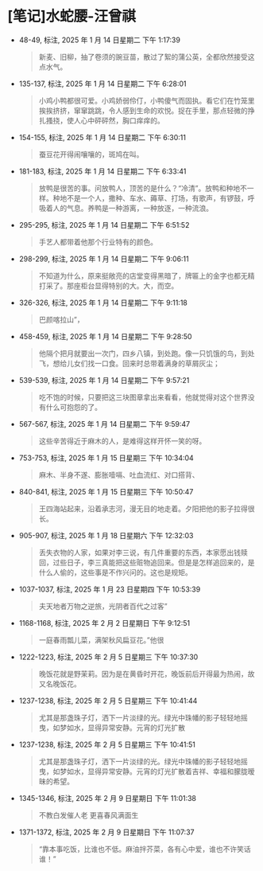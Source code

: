 # [笔记]水蛇腰-汪曾祺


-   48-49, 标注, 2025 年 1 月 14 日星期二 下午 1:17:39

    > 新麦、旧柳，抽了卷须的豌豆苗，散过了絮的蒲公英，全都欣然接受这点水气。

-   135-137, 标注, 2025 年 1 月 14 日星期二 下午 6:28:01

    > 小鸡小鸭都很可爱。小鸡娇弱伶仃，小鸭傻气而固执。看它们在竹笼里挨挨挤挤，窜窜跳跳，令人感到生命的欢悦。捉在手里，那点轻微的挣扎搔挠，使人心中砰砰然，胸口痒痒的。

-   154-155, 标注, 2025 年 1 月 14 日星期二 下午 6:30:11

    > 蚕豆花开得闹嚷嚷的，斑鸠在叫。

-   181-183, 标注, 2025 年 1 月 14 日星期二 下午 6:33:41

    > 放鸭是很苦的事。问放鸭人，顶苦的是什么？“冷清”。放鸭和种地不一样。种地不是一个人，撒种、车水、薅草、打场，有歌声，有锣鼓，呼吸着人的气息。养鸭是一种游离，一种放逐，一种流浪。

-   295-295, 标注, 2025 年 1 月 14 日星期二 下午 6:51:52

    > 手艺人都带着他那个行业特有的颜色。

-   298-299, 标注, 2025 年 1 月 14 日星期二 下午 9:06:11

    > 不知道为什么，原来挺敞亮的店堂变得黑暗了，牌匾上的金字也都无精打采了。那座柜台显得特别的大。大，而空。

-   326-326, 标注, 2025 年 1 月 14 日星期二 下午 9:11:18

    > 巴颜喀拉山”，

-   458-459, 标注, 2025 年 1 月 14 日星期二 下午 9:28:50

    > 他隔个把月就要出一次门，四乡八镇，到处跑。像一只饥饿的鸟，到处飞，想给儿女们找一口食。回来时总带着满身的草屑灰尘；

-   539-539, 标注, 2025 年 1 月 14 日星期二 下午 9:57:21

    > 吃不饱的时候，只要把这三块图章拿出来看看，他就觉得对这个世界没有什么可抱怨的了。

-   567-567, 标注, 2025 年 1 月 14 日星期二 下午 9:59:47

    > 这些辛苦得近于麻木的人，是难得这样开怀一笑的呀。

-   753-753, 标注, 2025 年 1 月 15 日星期三 下午 10:34:04

    > 麻木、半身不遂、膨胀噎嗝、吐血流红、对口搭背、

-   840-841, 标注, 2025 年 1 月 15 日星期三 下午 10:50:47

    > 王四海站起来，沿着承志河，漫无目的地走着。夕阳把他的影子拉得很长。

-   905-907, 标注, 2025 年 1 月 18 日星期六 下午 12:32:03

    > 丢失衣物的人家，如果对李三说，有几件重要的东西，本家愿出钱赎回，过些日子，李三真能把这些赃物追回来。但是是怎样追回来的，是什么人偷的，这些事是不作兴问的。这也是规矩。

-   1037-1037, 标注, 2025 年 1 月 23 日星期四 下午 10:53:39

    > 夫天地者万物之逆旅，光阴者百代之过客”

-   1168-1168, 标注, 2025 年 2 月 2 日星期日 下午 9:12:51

    > 一庭春雨瓢儿菜，满架秋风扁豆花。”他很

-   1222-1223, 标注, 2025 年 2 月 5 日星期三 下午 10:37:30

    > 晚饭花就是野茉莉。因为是在黄昏时开花，晚饭前后开得最为热闹，故又名晚饭花。

-   1237-1238, 标注, 2025 年 2 月 5 日星期三 下午 10:41:44

    > 尤其是那盏珠子灯，洒下一片淡绿的光。绿光中珠幡的影子轻轻地摇曳，如梦如水，显得异常安静。元宵的灯光扩散

-   1237-1238, 标注, 2025 年 2 月 5 日星期三 下午 10:41:51

    > 尤其是那盏珠子灯，洒下一片淡绿的光。绿光中珠幡的影子轻轻地摇曳，如梦如水，显得异常安静。元宵的灯光扩散着吉祥、幸福和朦胧暧昧的希望。

-   1345-1346, 标注, 2025 年 2 月 9 日星期日 下午 11:01:38

    > 不教白发催人老 更喜春风满面生

-   1371-1372, 标注, 2025 年 2 月 9 日星期日 下午 11:07:37

    > “靠本事吃饭，比谁也不低。麻油拌芥菜，各有心中爱，谁也不许笑话谁！”

